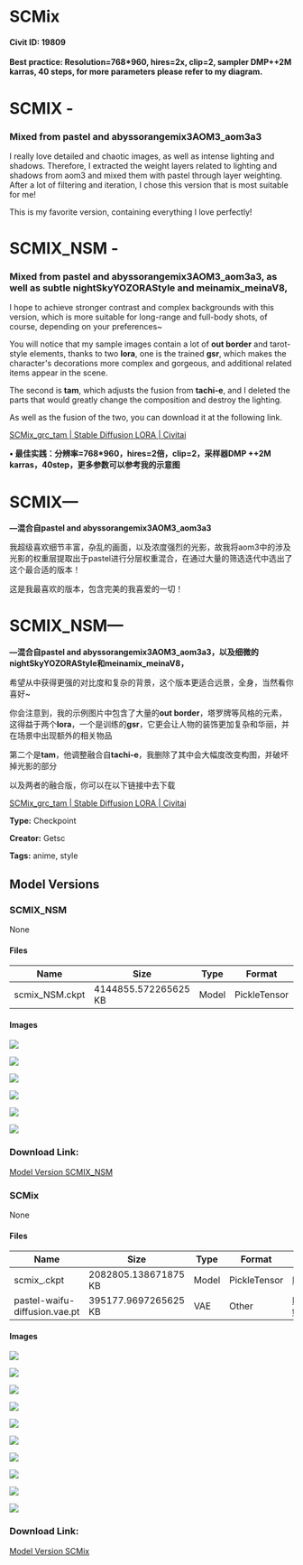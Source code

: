 # SCMix

#### Civit ID: 19809

<p><strong>Best practice: Resolution=768*960, hires=2x, clip=2, sampler DMP++2M karras, 40 steps, for more parameters please refer to my diagram.</strong></p><h1><strong>SCMIX -</strong></h1><h3><strong>Mixed from pastel and abyssorangemix3AOM3_aom3a3</strong></h3><p>I really love detailed and chaotic images, as well as intense lighting and shadows. Therefore, I extracted the weight layers related to lighting and shadows from aom3 and mixed them with pastel through layer weighting. After a lot of filtering and iteration, I chose this version that is most suitable for me!</p><p>This is my favorite version, containing everything I love perfectly!</p><h1><strong>SCMIX_NSM -</strong></h1><h3><strong>Mixed from pastel and abyssorangemix3AOM3_aom3a3, as well as subtle nightSkyYOZORAStyle and meinamix_meinaV8,</strong></h3><p>I hope to achieve stronger contrast and complex backgrounds with this version, which is more suitable for long-range and full-body shots, of course, depending on your preferences~</p><p>You will notice that my sample images contain a lot of <strong>out border</strong> and tarot-style elements, thanks to two <strong>lora</strong>, one is the trained <strong>gsr</strong>, which makes the character's decorations more complex and gorgeous, and additional related items appear in the scene.</p><p>The second is <strong>tam</strong>, which adjusts the fusion from <strong>tachi-e</strong>, and I deleted the parts that would greatly change the composition and destroy the lighting.</p><p>As well as the fusion of the two, you can download it at the following link.</p><p><a target="_blank" rel="ugc" href="https://civitai.com/models/19825/scmixgrctam">SCMix_grc_tam | Stable Diffusion LORA | Civitai</a></p><p></p><p><strong>• 最佳实践：分辨率=768*960，hires=2倍，clip=2，采样器DMP ++2M karras，40step，更多参数可以参考我的示意图</strong></p><h1><strong>SCMIX—</strong></h1><p><strong>—混合自pastel and abyssorangemix3AOM3_aom3a3</strong></p><p>我超级喜欢细节丰富，杂乱的画面，以及浓度强烈的光影，故我将aom3中的涉及光影的权重层提取出于pastel进行分层权重混合，在通过大量的筛选迭代中选出了这个最合适的版本！</p><p>这是我最喜欢的版本，包含完美的我喜爱的一切！</p><h1><strong>SCMIX_NSM—</strong></h1><p><strong>—混合自pastel and abyssorangemix3AOM3_aom3a3，以及细微的nightSkyYOZORAStyle和meinamix_meinaV8，</strong></p><p>希望从中获得更强的对比度和复杂的背景，这个版本更适合远景，全身，当然看你喜好~</p><p>你会注意到，我的示例图片中包含了大量的<strong>out border</strong>，塔罗牌等风格的元素，这得益于两个<strong>lora</strong>，一个是训练的<strong>gsr</strong>，它更会让人物的装饰更加复杂和华丽，并在场景中出现额外的相关物品</p><p>第二个是<strong>tam</strong>，他调整融合自<strong>tachi-e</strong>，我删除了其中会大幅度改变构图，并破坏掉光影的部分</p><p>以及两者的融合版，你可以在以下链接中去下载</p><p><a target="_blank" rel="ugc" href="https://civitai.com/models/19825/scmixgrctam">SCMix_grc_tam | Stable Diffusion LORA | Civitai</a></p>

**Type:** Checkpoint

**Creator:** Getsc

**Tags:** anime, style

## Model Versions

### SCMIX_NSM

None

#### Files

| Name | Size | Type | Format | Download Url | AutoV1 | AutoV2 | SHA256 | CRC32 | BLAKE3 |
| --- | --- | --- | --- | --- | --- | --- | --- | --- | --- |
| scmix_NSM.ckpt | 4144855.572265625 KB | Model | PickleTensor | https://civitai.com/api/download/models/23539 | FD4ED808 | E14B052333 | E14B0523336682D4C02E851267A2382E936928911B9BC6ABE32E616F6BC45BA5 | 9F789301 | 86EF1E658250D4A963A7A1522455A8E6829C703A44FB1A4FC712DD750E54E123 |

#### Images

<p><img src="https://image.civitai.com/xG1nkqKTMzGDvpLrqFT7WA/adb870a0-6b12-4893-eb0f-1f25a0207d00/width=450/255303.jpeg" /></p>

<p><img src="https://image.civitai.com/xG1nkqKTMzGDvpLrqFT7WA/72f6ab4f-427e-4076-034b-a791525a2900/width=450/255249.jpeg" /></p>

<p><img src="https://image.civitai.com/xG1nkqKTMzGDvpLrqFT7WA/70a288e6-182a-427c-fc74-c821bb679b00/width=450/255248.jpeg" /></p>

<p><img src="https://image.civitai.com/xG1nkqKTMzGDvpLrqFT7WA/34d56b25-592e-4401-9fca-aed5be460900/width=450/255247.jpeg" /></p>

<p><img src="https://image.civitai.com/xG1nkqKTMzGDvpLrqFT7WA/5311f626-888d-41b2-7637-968129557800/width=450/255246.jpeg" /></p>

<p><img src="https://image.civitai.com/xG1nkqKTMzGDvpLrqFT7WA/6eb07cdd-4bd9-4592-39aa-0056f4955500/width=450/255245.jpeg" /></p>

### Download Link:

[Model Version SCMIX_NSM](https://civitai.com/api/download/models/23539)

### SCMix

None

#### Files

| Name | Size | Type | Format | Download Url | AutoV1 | AutoV2 | SHA256 | CRC32 | BLAKE3 |
| --- | --- | --- | --- | --- | --- | --- | --- | --- | --- |
| scmix_.ckpt | 2082805.138671875 KB | Model | PickleTensor | https://civitai.com/api/download/models/23515 | 93275BD1 | FFA9C19068 | FFA9C19068A9E9F590384A1099D9F8411B4116A25A6E84790EABB09AFA7F751F | BE620FC2 | 23A40B01BFDA5803E9C5CC4147AB8F32A4637BDD1D1E089B63B538490E34B234 |
| pastel-waifu-diffusion.vae.pt | 395177.9697265625 KB | VAE | Other | https://civitai.com/api/download/models/23515?type=VAE&format=Other | 9F45927E | DF3C506E51 | DF3C506E51B7EE1D7B5A6A2BB7142D47D488743C96AA778AFB0F53A2CDC2D38D | CDC8E084 | 1C1C17EC74EB5758F1F85BADDA885C2A2B07B9F0A81B6420AC3ABF2BB06FD2C1 |

#### Images

<p><img src="https://image.civitai.com/xG1nkqKTMzGDvpLrqFT7WA/17e56132-4c00-4368-b9e4-f483d9b37300/width=450/255056.jpeg" /></p>

<p><img src="https://image.civitai.com/xG1nkqKTMzGDvpLrqFT7WA/6af8573a-cbd8-4163-8628-3ee56b1c8d00/width=450/254966.jpeg" /></p>

<p><img src="https://image.civitai.com/xG1nkqKTMzGDvpLrqFT7WA/f68b3f9f-8873-4c84-4ffd-261d2136a000/width=450/254976.jpeg" /></p>

<p><img src="https://image.civitai.com/xG1nkqKTMzGDvpLrqFT7WA/c764a464-608e-4ade-4e97-10c0da286100/width=450/254975.jpeg" /></p>

<p><img src="https://image.civitai.com/xG1nkqKTMzGDvpLrqFT7WA/c6a65260-8634-4d79-4c51-c4b53f46c300/width=450/346030.jpeg" /></p>

<p><img src="https://image.civitai.com/xG1nkqKTMzGDvpLrqFT7WA/e2562cfe-0cab-4a21-251a-0891e9b3a800/width=450/259996.jpeg" /></p>

<p><img src="https://image.civitai.com/xG1nkqKTMzGDvpLrqFT7WA/27e8c816-659e-4fee-eaad-e4a980ffe900/width=450/255054.jpeg" /></p>

<p><img src="https://image.civitai.com/xG1nkqKTMzGDvpLrqFT7WA/aeff13c3-e424-41ef-0c47-d1473d579800/width=450/346031.jpeg" /></p>

<p><img src="https://image.civitai.com/xG1nkqKTMzGDvpLrqFT7WA/d55c8c8a-cb25-4582-f597-5ff24f1c9b00/width=450/259995.jpeg" /></p>

<p><img src="https://image.civitai.com/xG1nkqKTMzGDvpLrqFT7WA/13c6ad3b-d2c6-4b07-b42a-9eab3476fd00/width=450/254974.jpeg" /></p>

### Download Link:

[Model Version SCMix](https://civitai.com/api/download/models/23515)

